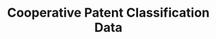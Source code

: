 ---
layout: default
bigquery: https://console.cloud.google.com/bigquery?p=patents-public-data&d=cpc&page=dataset
citation: '“Cooperative Patent Classification” by the EPO and USPTO, for public use. '
contributors: EPO, USPTO
cost: None
description: Cooperative Patent Classification Data contains the scheme and definitions
  of the Cooperative Patent Classification system for classifying patent documents.
  The CPC is the result of a partnership between the EPO and the USPTO in their joint
  effort to develop a common, internationally compatible classification system for
  technical documents, in particular patent publications, which will be used by both
  offices in the patent granting process
documentation: https://www.cooperativepatentclassification.org/cpcSchemeAndDefinitions
last_edit: 04/12/2022, 06:53:35
location: https://www.cooperativepatentclassification.org/index
maintained_by: USPTO, EPO
schema_fields:
- limitingReferences
- residualReferences
- application_references
- informativeReferences
- status
- title_full
- titleFull
- notAllocatable
- childGroups
- sizeCache
- level
- not_allocatable
- additional_only
- limiting_references
- titlePart
- informative_references
- title_part
- parents
- child_groups
- applicationReferences
- children
- residual_references
- definition
- glossary
- date_revised
- breakdownCode
- symbol
- breakdown_code
- ipcConcordant
- ipc_concordant
- dateRevised
- synonyms
shortname: cooperative_patent_classification
tags:
- patents
- science
title: Cooperative Patent Classification Data
uuid: 984374a7-16e9-4b35-9445-458daceb01bf
---